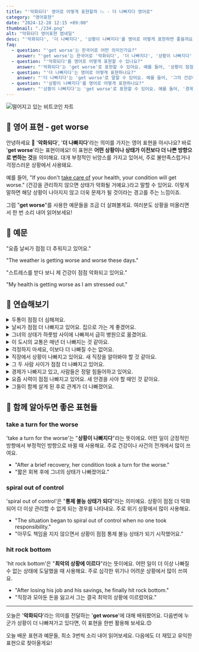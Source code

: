 ```yaml
---
title: "'악화되다' 영어로 어떻게 표현할까 📉 - 더 나빠지다 영어로"
category: "영어표현"
date: "2024-12-28 12:15 +09:00"
thumbnail: "./234.png"
alt: "악화되다 영어표현 썸네일"
desc: "'악화되다', '더 나빠지다', '상황이 나빠지다'를 영어로 어떻게 표현하면 좋을까요? '상황이 점점 악화되고 있어'라는 문장을 영어로 어떻게 말할 수 있을까요? '그의 건강이 더 나빠지고 있어'와 같은 표현을 영어로 배우는 법을 배워봅시다. 다양한 예문을 통해서 연습하고 본인의 표현으로 만들어 보세요."
faq:
  - question: "'get worse'는 한국어로 어떤 의미인가요?"
    answer: "'get worse'는 한국어로 '악화되다', '더 나빠지다', '상황이 나빠지다' 등으로 번역될 수 있습니다."
  - question: "'악화되다'를 영어로 어떻게 표현할 수 있나요?"
    answer: "'악화되다'는 'get worse'로 표현할 수 있어요. 예를 들어, '상황이 점점 악화되고 있어'는 'The situation is getting worse'로 말할 수 있어요."
  - question: "'더 나빠지다'는 영어로 어떻게 표현하나요?"
    answer: "'더 나빠지다'는 'get worse'로 말할 수 있어요. 예를 들어, '그의 건강이 더 나빠지고 있어'는 'His health is getting worse'로 표현할 수 있어요."
  - question: "'상황이 나빠지다'를 영어로 어떻게 표현하나요?"
    answer: "'상황이 나빠지다'는 'get worse'로 표현할 수 있어요. 예를 들어, '경제 상황이 나빠지고 있어'는 'The economic situation is getting worse'로 말할 수 있어요."
---
```


![떨어지고 있는 비트코인 차트](./234-1.jpg)

## 🌟 영어 표현 - get worse

안녕하세요 👋 '**악화되다**', '**더 나빠지다**'라는 의미를 가지는 영어 표현을 아시나요? 바로 '**get worse**'라는 표현이에요! 이 표현은 **어떤 상황이나 상태가 이전보다 더 나쁜 방향으로 변하는 것**을 의미해요. 대개 부정적인 뉘앙스를 가지고 있어서, 주로 불만족스럽거나 걱정스러운 상황에서 사용돼요.

예를 들어, "If you don't [take care of](/blog/in-english/330.take-care-of/) your health, your condition will get worse." (건강을 관리하지 않으면 상태가 악화될 거예요.)라고 말할 수 있어요. 이렇게 말하면 해당 상황이 나아지지 않고 더욱 문제가 될 것이라는 경고를 주는 느낌이죠.

<script async src="https://pagead2.googlesyndication.com/pagead/js/adsbygoogle.js?client=ca-pub-1465612013356152"
     crossorigin="anonymous"></script>
<!-- engple-horizontal-ad -->

<ins class="adsbygoogle"
     style="display:block"
     data-ad-client="ca-pub-1465612013356152"
     data-ad-slot="2106896038"
     data-ad-format="auto"
     data-full-width-responsive="true"></ins>

<script>
     (adsbygoogle = window.adsbygoogle || []).push({});
</script>

그럼 "**get worse**"를 사용한 예문들을 조금 더 살펴볼게요. 여러분도 상황을 떠올리면서 한 번 소리 내어 읽어보세요!

## 📖 예문

"요즘 날씨가 점점 더 추워지고 있어요."

"The weather is getting worse and worse these days."

"스트레스를 받다 보니 제 건강이 점점 악화되고 있어요."

"My health is getting worse as I am stressed out."

## 💬 연습해보기

<details>
<summary>두통이 점점 더 심해져요.</summary>
<span>My headache is getting worse.</span>
</details>

<details>
<summary>날씨가 점점 더 나빠지고 있어요. 집으로 가는 게 좋겠어요.</summary>
<span>The weather's getting worse <a href="/blog/in-english/074.by-the-minute/">by the minute</a>. We should head home.</span>
</details>

<details>
<summary>그녀의 상태가 하룻밤 사이에 나빠져서 급히 병원으로 옮겼어요.</summary>
<span>Her condition got worse <a href="/blog/in-english/134.overnight/">overnight</a>, so they rushed her to the hospital.</span>
</details>

<details>
<summary>이 도시의 교통은 매년 더 나빠지는 것 같아요.</summary>
<span>Traffic seems to get worse every year in this city.</span>
</details>

<details>
<summary>걱정하지 마세요, 이보다 더 나빠질 수는 없어요.</summary>
<span>Don't worry, it can't get much worse than this.</span>
</details>

<details>
<summary>직장에서 상황이 나빠지고 있어요. 새 직장을 알아봐야 할 것 같아요.</summary>
<span>The situation at work is getting worse. I might start looking for a new job.</span>
</details>

<details>
<summary>그 두 사람 사이가 점점 더 나빠지고 있어요.</summary>
<span>Things are getting worse between those two.</span>
</details>

<details>
<summary>경제가 나빠지고 있고, 사람들은 정말 힘들어하고 있어요.</summary>
<span>The economy's getting worse, and people are really struggling.</span>
</details>

<details>
<summary>요즘 시력이 점점 나빠지고 있어요. 새 안경을 사야 할 때인 것 같아요.</summary>
<span>My eyesight's been getting worse lately. Time for new glasses.</span>
</details>

<details>
<summary>그들이 함께 살게 된 후로 관계가 더 나빠졌어요.</summary>
<span>Their relationship got worse after they moved in together.</span>
</details>

## 🤝 함께 알아두면 좋은 표현들

### take a turn for the worse

'take a turn for the worse'는 "**상황이 나빠지다**"라는 뜻이에요. 어떤 일이 긍정적인 방향에서 부정적인 방향으로 바뀔 때 사용해요. 주로 건강이나 사건의 전개에서 많이 쓰여요.

- "After a brief recovery, her condition took a turn for the worse."
- "짧은 회복 후에 그녀의 상태가 나빠졌어요."

### spiral out of control

'spiral out of control'은 "**통제 불능 상태가 되다**"라는 의미예요. 상황이 점점 더 악화되어 더 이상 관리할 수 없게 되는 경우를 나타내요. 주로 위기 상황에서 많이 사용해요.

- "The situation began to spiral out of control when no one took responsibility."
- "아무도 책임을 지지 않으면서 상황이 점점 통제 불능 상태가 되기 시작했어요."

### hit rock bottom

'hit rock bottom'은 "**최악의 상황에 이르다**"라는 뜻이에요. 어떤 일이 더 이상 나빠질 수 없는 상태에 도달했을 때 사용해요. 주로 심각한 위기나 어려운 상황에서 많이 쓰여요.

- "After losing his job and his savings, he finally hit rock bottom."
- "직장과 모아둔 돈을 잃고서 그는 결국 최악의 상황에 이르렀어요."

---

오늘은 '**악화되다**'라는 의미를 전달하는 '**get worse**'에 대해 배워봤어요. 다음번에 누군가 상황이 더 나빠져가고 있다면, 이 표현을 한번 활용해 보세요.😊

오늘 배운 표현과 예문들, 최소 3번씩 소리 내어 읽어보세요. 다음에도 더 재밌고 유익한 표현으로 찾아올게요!
